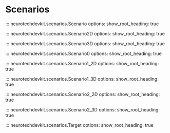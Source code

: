 # Scenarios

::: neurotechdevkit.scenarios.Scenario
    options:
      show_root_heading: true

::: neurotechdevkit.scenarios.Scenario2D
    options:
      show_root_heading: true

::: neurotechdevkit.scenarios.Scenario3D
    options:
      show_root_heading: true

::: neurotechdevkit.scenarios.Scenario0
    options:
      show_root_heading: true

::: neurotechdevkit.scenarios.Scenario1_2D
    options:
      show_root_heading: true

::: neurotechdevkit.scenarios.Scenario1_3D
    options:
      show_root_heading: true

::: neurotechdevkit.scenarios.Scenario2_2D
    options:
      show_root_heading: true

::: neurotechdevkit.scenarios.Scenario2_3D
    options:
      show_root_heading: true

::: neurotechdevkit.scenarios.Target
    options:
      show_root_heading: true
